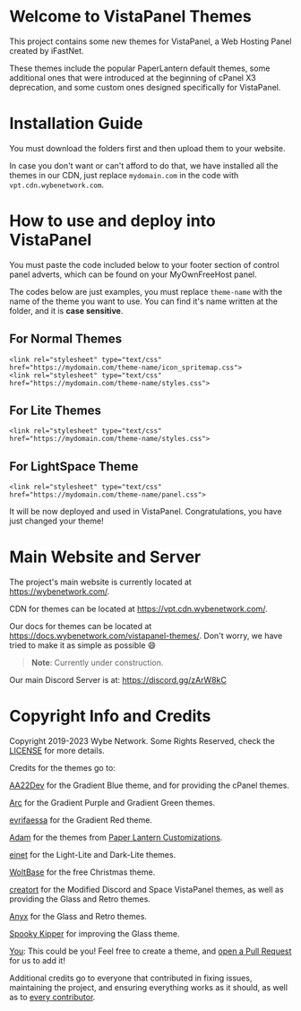# Welcome to VistaPanel Themes
This project contains some new themes for VistaPanel, a Web Hosting Panel created by iFastNet.

These themes include the popular PaperLantern default themes, some additional ones that were introduced at the beginning of cPanel X3 deprecation, and some custom ones designed specifically for VistaPanel.

# Installation Guide
You must download the folders first and then upload them to your website. 

In case you don't want or can't afford to do that, we have installed all the themes in our CDN, just replace ``mydomain.com`` in the code with ``vpt.cdn.wybenetwork.com``.

# How to use and deploy into VistaPanel
You must paste the code included below to your footer section of control panel adverts, which can be found on your MyOwnFreeHost panel.

The codes below are just examples, you must replace ``theme-name`` with the name of the theme you want to use.
You can find it's name written at the folder, and it is **case sensitive**.

## For Normal Themes
```
<link rel="stylesheet" type="text/css" href="https://mydomain.com/theme-name/icon_spritemap.css">
<link rel="stylesheet" type="text/css" href="https://mydomain.com/theme-name/styles.css">
```

## For Lite Themes
```
<link rel="stylesheet" type="text/css" href="https://mydomain.com/theme-name/styles.css">
```

## For LightSpace Theme
```
<link rel="stylesheet" type="text/css" href="https://mydomain.com/theme-name/panel.css">
```  

It will be now deployed and used in VistaPanel. Congratulations, you have just changed your theme!  

# Main Website and Server
The project's main website is currently located at https://wybenetwork.com/.

CDN for themes can be located at https://vpt.cdn.wybenetwork.com/.

Our docs for themes can be located at https://docs.wybenetwork.com/vistapanel-themes/. Don't worry, we have tried to make it as simple as possible :smile:
>**Note**:
>Currently under construction.

Our main Discord Server is at:
https://discord.gg/zArW8kC

# Copyright Info and Credits
Copyright 2019-2023 Wybe Network. Some Rights Reserved, check the [LICENSE](LICENSE.md) for more details.

Credits for the themes go to:

[AA22Dev](https://github.com/aa22dev) for the Gradient Blue theme, and for providing the cPanel themes.

[Arc](https://github.com/zero-arc) for the Gradient Purple and Gradient Green themes.

[evrifaessa](https://github.com/evrifaessa) for the Gradient Red theme.

[Adam](https://github.com/adam/) for the themes from [Paper Lantern Customizations](https://github.com/CpanelInc/Paper_Lantern_Customizations).  

[einet](https://www.byet.net/index.php?/profile/519334-einet/) for the Light-Lite and Dark-Lite themes.

[WoltBase](https://applications.cpanel.net/listings/index/user/user:WoltBase) for the free Christmas theme.

[creatort](https://github.com/creatort) for the Modified Discord and Space VistaPanel themes, as well as providing the Glass and Retro themes.

[Anyx](https://github.com/4yx) for the Glass and Retro themes.

[Spooky Kipper](https://github.com/SpookyKipper) for improving the Glass theme.

[You](https://github.com/settings/profile): This could be you! Feel free to create a theme, and [open a Pull Request](https://github.com/WybeNetwork/VistaPanel-Themes/compare) for us to add it! 

Additional credits go to everyone that contributed in fixing issues, maintaining the project, and ensuring everything works as it should, as well as to [every contributor](https://github.com/WybeNetwork/VistaPanel-Themes/graphs/contributors).
